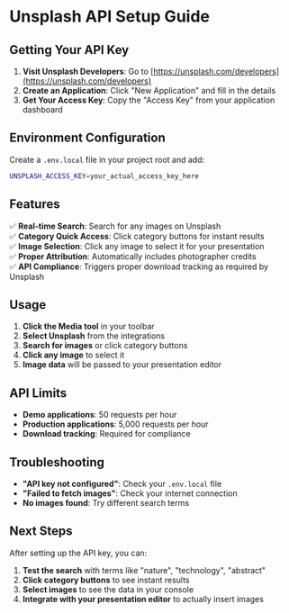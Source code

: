 # Unsplash API Setup Guide

## Getting Your API Key

1. **Visit Unsplash Developers**: Go to [https://unsplash.com/developers](https://unsplash.com/developers)
2. **Create an Application**: Click "New Application" and fill in the details
3. **Get Your Access Key**: Copy the "Access Key" from your application dashboard

## Environment Configuration

Create a `.env.local` file in your project root and add:

```bash
UNSPLASH_ACCESS_KEY=your_actual_access_key_here
```

## Features

✅ **Real-time Search**: Search for any images on Unsplash  
✅ **Category Quick Access**: Click category buttons for instant results  
✅ **Image Selection**: Click any image to select it for your presentation  
✅ **Proper Attribution**: Automatically includes photographer credits  
✅ **API Compliance**: Triggers proper download tracking as required by Unsplash  

## Usage

1. **Click the Media tool** in your toolbar
2. **Select Unsplash** from the integrations
3. **Search for images** or click category buttons
4. **Click any image** to select it
5. **Image data** will be passed to your presentation editor

## API Limits

- **Demo applications**: 50 requests per hour
- **Production applications**: 5,000 requests per hour
- **Download tracking**: Required for compliance

## Troubleshooting

- **"API key not configured"**: Check your `.env.local` file
- **"Failed to fetch images"**: Check your internet connection
- **No images found**: Try different search terms

## Next Steps

After setting up the API key, you can:
1. **Test the search** with terms like "nature", "technology", "abstract"
2. **Click category buttons** to see instant results
3. **Select images** to see the data in your console
4. **Integrate with your presentation editor** to actually insert images



